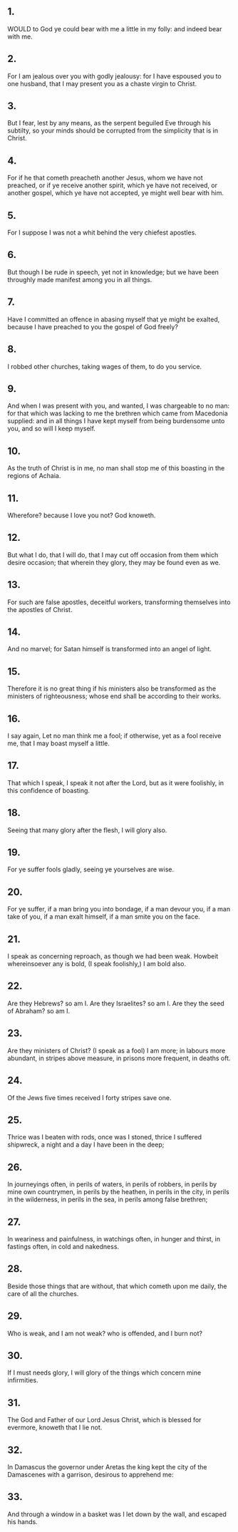 ## 1.
WOULD to God ye could bear with me a little in my folly: and indeed bear with me.
## 2.
For I am jealous over you with godly jealousy: for I have espoused you to one husband, that I may present you as a chaste virgin to Christ.
## 3.
But I fear, lest by any means, as the serpent beguiled Eve through his subtilty, so your minds should be corrupted from the simplicity that is in Christ.
## 4.
For if he that cometh preacheth another Jesus, whom we have not preached, or if ye receive another spirit, which ye have not received, or another gospel, which ye have not accepted, ye might well bear with him.
## 5.
For I suppose I was not a whit behind the very chiefest apostles.
## 6.
But though I be rude in speech, yet not in knowledge; but we have been throughly made manifest among you in all things.
## 7.
Have I committed an offence in abasing myself that ye might be exalted, because I have preached to you the gospel of God freely?
## 8.
I robbed other churches, taking wages of them, to do you service.
## 9.
And when I was present with you, and wanted, I was chargeable to no man: for that which was lacking to me the brethren which came from Macedonia supplied: and in all things I have kept myself from being burdensome unto you, and so will I keep myself.
## 10.
As the truth of Christ is in me, no man shall stop me of this boasting in the regions of Achaia.
## 11.
Wherefore? because I love you not? God knoweth.
## 12.
But what I do, that I will do, that I may cut off occasion from them which desire occasion; that wherein they glory, they may be found even as we.
## 13.
For such are false apostles, deceitful workers, transforming themselves into the apostles of Christ.
## 14.
And no marvel; for Satan himself is transformed into an angel of light.
## 15.
Therefore it is no great thing if his ministers also be transformed as the ministers of righteousness; whose end shall be according to their works.
## 16.
I say again, Let no man think me a fool; if otherwise, yet as a fool receive me, that I may boast myself a little.
## 17.
That which I speak, I speak it not after the Lord, but as it were foolishly, in this confidence of boasting.
## 18.
Seeing that many glory after the flesh, I will glory also.
## 19.
For ye suffer fools gladly, seeing ye yourselves are wise.
## 20.
For ye suffer, if a man bring you into bondage, if a man devour you, if a man take of you, if a man exalt himself, if a man smite you on the face.
## 21.
I speak as concerning reproach, as though we had been weak. Howbeit whereinsoever any is bold, (I speak foolishly,) I am bold also.
## 22.
Are they Hebrews? so am I. Are they Israelites? so am I. Are they the seed of Abraham? so am I.
## 23.
Are they ministers of Christ? (I speak as a fool) I am more; in labours more abundant, in stripes above measure, in prisons more frequent, in deaths oft.
## 24.
Of the Jews five times received I forty stripes save one.
## 25.
Thrice was I beaten with rods, once was I stoned, thrice I suffered shipwreck, a night and a day I have been in the deep;
## 26.
In journeyings often, in perils of waters, in perils of robbers, in perils by mine own countrymen, in perils by the heathen, in perils in the city, in perils in the wilderness, in perils in the sea, in perils among false brethren;
## 27.
In weariness and painfulness, in watchings often, in hunger and thirst, in fastings often, in cold and nakedness.
## 28.
Beside those things that are without, that which cometh upon me daily, the care of all the churches.
## 29.
Who is weak, and I am not weak? who is offended, and I burn not?
## 30.
If I must needs glory, I will glory of the things which concern mine infirmities.
## 31.
The God and Father of our Lord Jesus Christ, which is blessed for evermore, knoweth that I lie not.
## 32.
In Damascus the governor under Aretas the king kept the city of the Damascenes with a garrison, desirous to apprehend me:
## 33.
And through a window in a basket was I let down by the wall, and escaped his hands.
